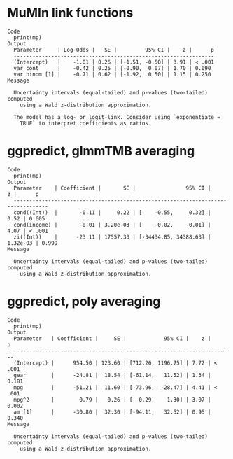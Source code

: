 # MuMIn link functions

    Code
      print(mp)
    Output
      Parameter     | Log-Odds |   SE |         95% CI |    z |      p
      ----------------------------------------------------------------
      (Intercept)   |    -1.01 | 0.26 | [-1.51, -0.50] | 3.91 | < .001
      var cont      |    -0.42 | 0.25 | [-0.90,  0.07] | 1.70 | 0.090 
      var binom [1] |    -0.71 | 0.62 | [-1.92,  0.50] | 1.15 | 0.250 
    Message
      
      Uncertainty intervals (equal-tailed) and p-values (two-tailed) computed
        using a Wald z-distribution approximation.
      
      The model has a log- or logit-link. Consider using `exponentiate =
        TRUE` to interpret coefficients as ratios.

# ggpredict, glmmTMB averaging

    Code
      print(mp)
    Output
      Parameter    | Coefficient |       SE |                95% CI |        z |      p
      ---------------------------------------------------------------------------------
      cond((Int))  |       -0.11 |     0.22 | [    -0.55,     0.32] |     0.52 | 0.605 
      cond(income) |       -0.01 | 3.20e-03 | [    -0.02,    -0.01] |     4.07 | < .001
      zi((Int))    |      -23.11 | 17557.33 | [-34434.85, 34388.63] | 1.32e-03 | 0.999 
    Message
      
      Uncertainty intervals (equal-tailed) and p-values (two-tailed) computed
        using a Wald z-distribution approximation.

# ggpredict, poly averaging

    Code
      print(mp)
    Output
      Parameter   | Coefficient |     SE |            95% CI |    z |      p
      ----------------------------------------------------------------------
      (Intercept) |      954.50 | 123.60 | [712.26, 1196.75] | 7.72 | < .001
      gear        |      -24.81 |  18.54 | [-61.14,   11.52] | 1.34 | 0.181 
      mpg         |      -51.21 |  11.60 | [-73.96,  -28.47] | 4.41 | < .001
      mpg^2       |        0.79 |   0.26 | [  0.29,    1.30] | 3.07 | 0.002 
      am [1]      |      -30.80 |  32.30 | [-94.11,   32.52] | 0.95 | 0.340 
    Message
      
      Uncertainty intervals (equal-tailed) and p-values (two-tailed) computed
        using a Wald z-distribution approximation.


